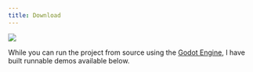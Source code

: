 ```yaml
---
title: Download
---
```


<img class="w-90" src="{{ site.url }}/assets/img/demo.png">

While you can run the project from source using the [Godot Engine](https://godotengine.org/), I have built runnable demos available below.

<div class="mw7 center tc pt3 pb4 silver">
    <a class="link blue hover-mid-gray f-headline lh-solid ph4 no-underline" href="https://github.com/GammaGames">
        <i class="fab fa-windows"></i>
    </a>
    <a class="link near-black hover-mid-gray f-headline lh-solid ph4 no-underline" href="https://twitter.com/GammaGames">
        <i class="fab fa-linux"></i>
    </a>
    <a class="link silver hover-mid-gray f-headline lh-solid ph4 no-underline" href="https://twitter.com/GammaGames">
        <i class="fab fa-apple"></i>
    </a>
</div>
